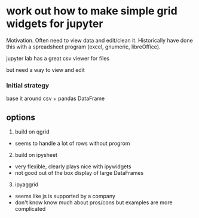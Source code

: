 # work out how to make simple grid widgets for jupyter

Motivation. Often need to view data and edit/clean it. Historically have done this with a spreadsheet program (excel, gnumeric, libreOffice).

jupyter lab has a great csv viewer for files

but need a way to view and edit 

### Initial strategy
base it around csv + pandas DataFrame

## options
1. build on qgrid
- seems to handle a lot of rows without progrom

2. build  on ipysheet
- very flexible, clearly plays nice with ipywidgets
- not good out of the box display of large DataFrames

3. ipyaggrid
- seems like js is supported by a company
- don't know know much about pros/cons but examples are more complicated
